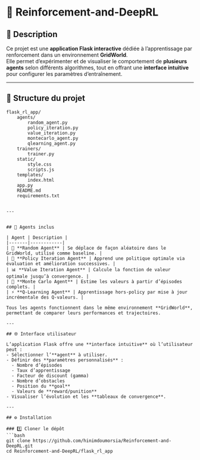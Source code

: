 # 🧠 Reinforcement-and-DeepRL

## 🚀 Description
Ce projet est une **application Flask interactive** dédiée à l’apprentissage par renforcement dans un environnement **GridWorld**.  
Elle permet d’expérimenter et de visualiser le comportement de **plusieurs agents** selon différents algorithmes, tout en offrant une **interface intuitive** pour configurer les paramètres d’entraînement.

---

## 📂 Structure du projet

```text
flask_rl_app/
    agents/
        random_agent.py
        policy_iteration.py
        value_iteration.py
        montecarlo_agent.py
        qlearning_agent.py
    trainers/
        trainer.py
    static/
        style.css
        scripts.js
    templates/
        index.html
    app.py
    README.md
    requirements.txt


---


## 🤖 Agents inclus

| Agent | Description |
|-------|------------|
| 🔀 **Random Agent** | Se déplace de façon aléatoire dans le GridWorld, utilisé comme baseline. |
| 🧭 **Policy Iteration Agent** | Apprend une politique optimale via évaluation et amélioration successives. |
| 📊 **Value Iteration Agent** | Calcule la fonction de valeur optimale jusqu’à convergence. |
| 🎲 **Monte Carlo Agent** | Estime les valeurs à partir d’épisodes complets. |
| ⚡ **Q-Learning Agent** | Apprentissage hors-policy par mise à jour incrémentale des Q-valeurs. |

Tous les agents fonctionnent dans le même environnement **GridWorld**, permettant de comparer leurs performances et trajectoires.

---

## 🌐 Interface utilisateur

L’application Flask offre une **interface intuitive** où l’utilisateur peut :  
- Sélectionner l’**agent** à utiliser.  
- Définir des **paramètres personnalisés** :  
  - Nombre d’épisodes  
  - Taux d’apprentissage  
  - Facteur de discount (gamma)  
  - Nombre d’obstacles  
  - Position du **goal**  
  - Valeurs de **reward/punition**  
- Visualiser l’évolution et les **tableaux de convergence**.

---

## ⚙️ Installation

### 1️⃣ Cloner le dépôt
```bash
git clone https://github.com/hinimdoumorsia/Reinforcement-and-DeepRL.git
cd Reinforcement-and-DeepRL/flask_rl_app




